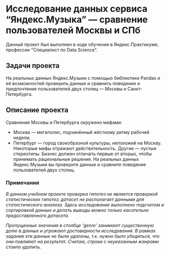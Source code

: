 # Исследование данных сервиса “Яндекс.Музыка” — сравнение пользователей Москвы и СПб
Данный проект был выполнен в ходе обучения в Яндекс.Практикуме, профессии "Специалист по Data Science".
## Задачи проекта
На реальных данных Яндекс.Музыки c помощью библиотеки Pandas и её возможностей проверить данные и сравнить поведение и предпочтения пользователей двух столиц — Москвы и Санкт-Петербурга.

## Описание проекта
Сравнение Москвы и Петербурга окружено мифами:
- Москва — мегаполис, подчинённый жёсткому ритму рабочей недели;
- Петербург — город своеобразной культуры, непохожий на Москву.
Некоторые мифы отражают действительность. Другие — пустые стереотипы. Бизнес должен отличать первые от вторых, чтобы принимать рациональные решения. На реальных данных Яндекс.Музыки вы проверите данные и сравните поведение пользователей двух столиц.

### Примечания
*В данном учебном проекте проверка гипотез не является проверкой статистических гипотез: датасет не располагает данными для статистического анализа. Здесь исследование выполнено подсчетом и сортировкой данных и делать выводы можно только касательно предоставленного датасета.*

*Пропущенные значения в столбце 'genre' занимают существенную долю в данных и угрожают достоверности исследования. В рамках задания эти данные не были удалены, т.к. нужно было убедиться, что они повлияют на результат. Считаю, строки с неуказанным жанрами стоило удалить.*
